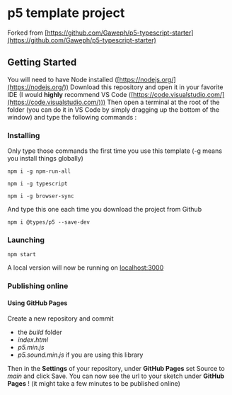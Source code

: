 # p5 template project

Forked from [https://github.com/Gaweph/p5-typescript-starter](https://github.com/Gaweph/p5-typescript-starter)

## Getting Started

You will need to have Node installed ([https://nodejs.org/](https://nodejs.org/))
Download this repository and open it in your favorite IDE (I would **highly** recommend VS Code ([https://code.visualstudio.com/](https://code.visualstudio.com/)))
Then open a terminal at the root of the folder (you can do it in VS Code by simply dragging up the bottom of the window) and type the following commands :

### Installing

Only type those commands the first time you use this template (-g means you install things globally)

```
npm i -g npm-run-all
```
```
npm i -g typescript
```
```
npm i -g browser-sync
```

And type this one each time you download the project from Github

```
npm i @types/p5 --save-dev
```

### Launching

```
npm start
```

A local version will now be running on [localhost:3000](http://localhost:3000)

### Publishing online

#### Using GitHub Pages

Create a new repository and commit
* the *build* folder
* *index.html*
* *p5.min.js*
* *p5.sound.min.js* if you are using this library

Then in the **Settings** of your repository, under **GitHub Pages** set Source to *main* and click Save.
You can now see the url to your sketch under **GitHub Pages** ! (it might take a few minutes to be published online)